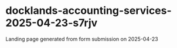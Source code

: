 # docklands-accounting-services-2025-04-23-s7rjv
Landing page generated from form submission on 2025-04-23
